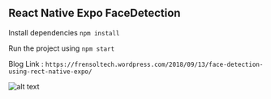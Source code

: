 ## React Native Expo FaceDetection  

Install dependencies `npm install`

Run the project using `npm start`  

Blog Link : `https://frensoltech.wordpress.com/2018/09/13/face-detection-using-rect-native-expo/`  

![alt text](https://frensoltech.files.wordpress.com/2018/09/react-logos1.jpg)
